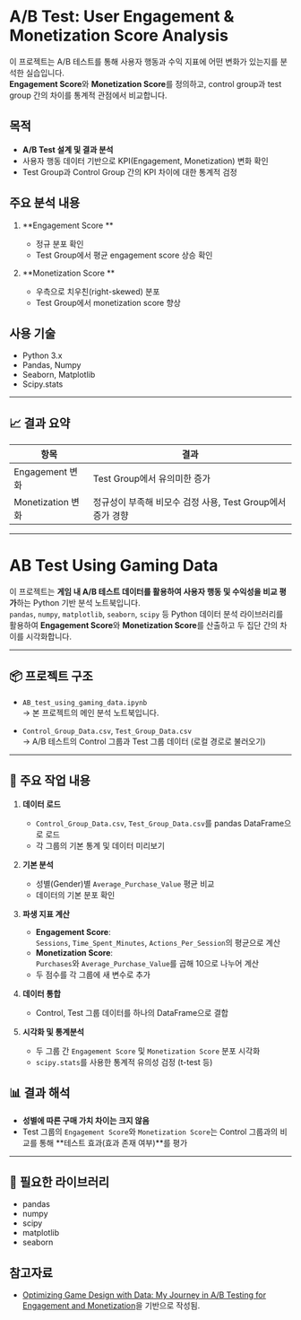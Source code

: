 # A/B Test: User Engagement & Monetization Score Analysis

이 프로젝트는 A/B 테스트를 통해 사용자 행동과 수익 지표에 어떤 변화가 있는지를 분석한 실습입니다.  
**Engagement Score**와 **Monetization Score**를 정의하고, control group과 test group 간의 차이를 통계적 관점에서 비교합니다.

##  목적
- **A/B Test 설계 및 결과 분석**
- 사용자 행동 데이터 기반으로 KPI(Engagement, Monetization) 변화 확인
- Test Group과 Control Group 간의 KPI 차이에 대한 통계적 검정

##  주요 분석 내용
  
1. **Engagement Score **  
   - 정규 분포 확인  
   - Test Group에서 평균 engagement score 상승 확인

2. **Monetization Score **  
   - 우측으로 치우친(right-skewed) 분포  
   - Test Group에서 monetization score 향상


## 사용 기술

- Python 3.x
- Pandas, Numpy
- Seaborn, Matplotlib
- Scipy.stats

---

## 📈 결과 요약

| 항목 | 결과 |
|------|------|
| Engagement 변화 | Test Group에서 유의미한 증가 |
| Monetization 변화 | 정규성이 부족해 비모수 검정 사용, Test Group에서 증가 경향 |

---




# AB Test Using Gaming Data

이 프로젝트는 **게임 내 A/B 테스트 데이터를 활용하여 사용자 행동 및 수익성을 비교 평가**하는 Python 기반 분석 노트북입니다.  
`pandas`, `numpy`, `matplotlib`, `seaborn`, `scipy` 등 Python 데이터 분석 라이브러리를 활용하여 **Engagement Score**와 **Monetization Score**를 산출하고 두 집단 간의 차이를 시각화합니다.

---

## 📦 **프로젝트 구조**
- `AB_test_using_gaming_data.ipynb`  
  → 본 프로젝트의 메인 분석 노트북입니다.

- `Control_Group_Data.csv`, `Test_Group_Data.csv`  
  → A/B 테스트의 Control 그룹과 Test 그룹 데이터 (로컬 경로로 불러오기)

---

## 📝 **주요 작업 내용**

1. **데이터 로드**
   - `Control_Group_Data.csv`, `Test_Group_Data.csv`를 pandas DataFrame으로 로드
   - 각 그룹의 기본 통계 및 데이터 미리보기
  
2. **기본 분석**
   - 성별(Gender)별 `Average_Purchase_Value` 평균 비교
   - 데이터의 기본 분포 확인

3. **파생 지표 계산**
   - **Engagement Score**:  
     `Sessions`, `Time_Spent_Minutes`, `Actions_Per_Session`의 평균으로 계산
   - **Monetization Score**:  
     `Purchases`와 `Average_Purchase_Value`를 곱해 10으로 나누어 계산
   - 두 점수를 각 그룹에 새 변수로 추가

4. **데이터 통합**
   - Control, Test 그룹 데이터를 하나의 DataFrame으로 결합

5. **시각화 및 통계분석**
   - 두 그룹 간 `Engagement Score` 및 `Monetization Score` 분포 시각화
   - `scipy.stats`를 사용한 통계적 유의성 검정 (t-test 등)

## 📊 **결과 해석**
- **성별에 따른 구매 가치 차이는 크지 않음**
- Test 그룹의 `Engagement Score`와 `Monetization Score`는 Control 그룹과의 비교를 통해 **테스트 효과(효과 존재 여부)**를 평가

---
## 🧩 **필요한 라이브러리**
- pandas
- numpy
- scipy
- matplotlib
- seaborn


## 참고자료

- [Optimizing Game Design with Data: My Journey in A/B Testing for Engagement and Monetization](https://halbeeb.medium.com/optimizing-game-design-with-data-my-journey-in-a-b-testing-for-engagement-and-monetization-d812bf58360f)을 기반으로 작성됨.

